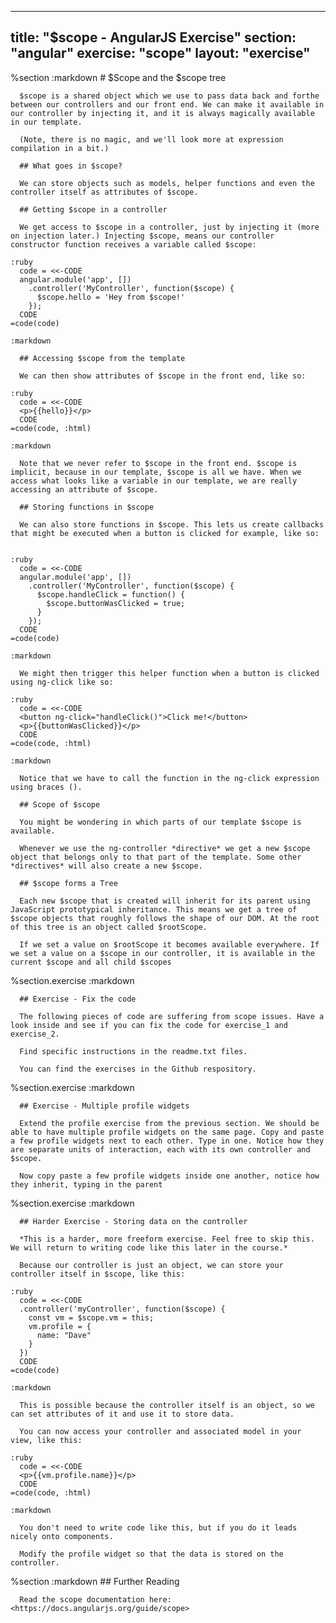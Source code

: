 ---
  title: "$scope - AngularJS Exercise"
  section: "angular"
  exercise: "scope"
  layout: "exercise"
  ---
  
  %section
    :markdown
      # $Scope and the $scope tree
  
      $scope is a shared object which we use to pass data back and forthe between our controllers and our front end. We can make it available in our controller by injecting it, and it is always magically available in our template.
  
      (Note, there is no magic, and we'll look more at expression compilation in a bit.)
  
      ## What goes in $scope?
  
      We can store objects such as models, helper functions and even the controller itself as attributes of $scope.
  
      ## Getting $scope in a controller
  
      We get access to $scope in a controller, just by injecting it (more on injection later.) Injecting $scope, means our controller constructor function receives a variable called $scope:
  
    :ruby
      code = <<-CODE
      angular.module('app', [])
        .controller('MyController', function($scope) {
          $scope.hello = 'Hey from $scope!'
        });
      CODE
    =code(code)
  
    :markdown
  
      ## Accessing $scope from the template
  
      We can then show attributes of $scope in the front end, like so:
  
    :ruby
      code = <<-CODE
      <p>{{hello}}</p>
      CODE
    =code(code, :html)
  
    :markdown
  
      Note that we never refer to $scope in the front end. $scope is implicit, because in our template, $scope is all we have. When we access what looks like a variable in our template, we are really accessing an attribute of $scope.
  
      ## Storing functions in $scope
  
      We can also store functions in $scope. This lets us create callbacks that might be executed when a button is clicked for example, like so:
  
  
    :ruby
      code = <<-CODE
      angular.module('app', [])
        .controller('MyController', function($scope) {
          $scope.handleClick = function() {
            $scope.buttonWasClicked = true;
          }
        });
      CODE
    =code(code)
  
    :markdown
  
      We might then trigger this helper function when a button is clicked using ng-click like so:
  
    :ruby
      code = <<-CODE
      <button ng-click="handleClick()">Click me!</button>
      <p>{{buttonWasClicked}}</p>
      CODE
    =code(code, :html)
  
    :markdown
  
      Notice that we have to call the function in the ng-click expression using braces ().
  
      ## Scope of $scope
  
      You might be wondering in which parts of our template $scope is available.
  
      Whenever we use the ng-controller *directive* we get a new $scope object that belongs only to that part of the template. Some other *directives* will also create a new $scope.
  
      ## $scope forms a Tree
  
      Each new $scope that is created will inherit for its parent using JavaScript prototypical inheritance. This means we get a tree of $scope objects that roughly follows the shape of our DOM. At the root of this tree is an object called $rootScope.
  
      If we set a value on $rootScope it becomes available everywhere. If we set a value on a $scope in our controller, it is available in the current $scope and all child $scopes
  
  %section.exercise
    :markdown
  
      ## Exercise - Fix the code
  
      The following pieces of code are suffering from scope issues. Have a look inside and see if you can fix the code for exercise_1 and exercise_2.
  
      Find specific instructions in the readme.txt files.
  
      You can find the exercises in the Github respository.
  
  %section.exercise
    :markdown
  
      ## Exercise - Multiple profile widgets
  
      Extend the profile exercise from the previous section. We should be able to have multiple profile widgets on the same page. Copy and paste a few profile widgets next to each other. Type in one. Notice how they are separate units of interaction, each with its own controller and $scope.
  
      Now copy paste a few profile widgets inside one another, notice how they inherit, typing in the parent
  
  
  
  %section.exercise
    :markdown
  
      ## Harder Exercise - Storing data on the controller
  
      *This is a harder, more freeform exercise. Feel free to skip this. We will return to writing code like this later in the course.*
  
      Because our controller is just an object, we can store your controller itself in $scope, like this:
  
    :ruby
      code = <<-CODE
      .controller('myController', function($scope) {
        const vm = $scope.vm = this;
        vm.profile = {
          name: "Dave"
        }
      })
      CODE
    =code(code)
  
    :markdown
  
      This is possible because the controller itself is an object, so we can set attributes of it and use it to store data.
  
      You can now access your controller and associated model in your view, like this:
  
    :ruby
      code = <<-CODE
      <p>{{vm.profile.name}}</p>
      CODE
    =code(code, :html)
  
    :markdown
  
      You don't need to write code like this, but if you do it leads nicely onto components.
  
      Modify the profile widget so that the data is stored on the controller.
  
  
  %section
    :markdown
      ## Further Reading
  
      Read the scope documentation here: <https://docs.angularjs.org/guide/scope>
  